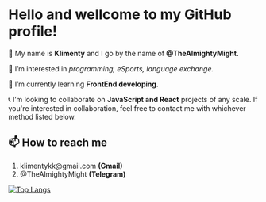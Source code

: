 <h1> Hello and wellcome to my GitHub profile!</h1>

<p>👋 My name is <b>Klimenty</b> and I go by the name of<strong> @TheAlmightyMight.</strong></p>
<p>👀 I’m interested in <i> programming, eSports, language exchange. </i></p>
<p>🌱 I’m currently learning <strong> FrontEnd developing.</strong></p>
<p>	
&#128222; I’m looking to collaborate on <b>JavaScript and React</b> projects of any scale. If you're interested in collaboration, feel free to contact me with whichever method listed below.</p>
<h2>📫 How to reach me </h2>
  <ol> 
    <li> klimentykk@gmail.com <b>(Gmail)</b></li>
    <li> @TheAlmightyMight <b>(Telegram)</b></li>
  </ol>
  
  [![Top Langs](https://github-readme-stats.vercel.app/api/top-langs/?username=TheAlmightyMight)](https://github.com/TheAlmightyMight/github-readme-stats)
 

